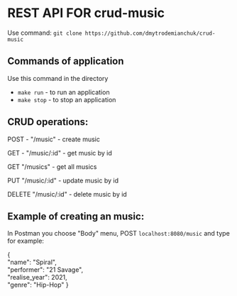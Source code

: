 # REST API FOR crud-music

Use command: `git clone https://github.com/dmytrodemianchuk/crud-music`

## Commands of application
Use this command in the directory
- `make run` - to run an application
- `make stop` - to stop an application

## CRUD operations:
POST - "/music" - create music

GET - "/music/:id" - get music by id

GET "/musics" - get all musics

PUT "/music/:id" - update music by id

DELETE "/music/:id" - delete music by id

## Example of creating an music:
In Postman you choose "Body" menu, POST `localhost:8080/music` and type for example:

{  
"name": "Spiral",  
"performer": "21 Savage",  
"realise_year": 2021,  
"genre": "Hip-Hop"
}